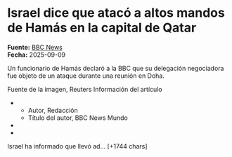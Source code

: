 # Israel dice que atacó a altos mandos de Hamás en la capital de Qatar

**Fuente:** [BBC News](https://www.bbc.com/mundo/articles/cm2dvx9k7d4o)  
**Fecha:** 2025-09-09

Un funcionario de Hamás declaró a la BBC que su delegación negociadora fue objeto de un ataque durante una reunión en Doha.

Fuente de la imagen, Reuters
Información del artículo<ul><li><ul><li>Autor, Redacción</li><li>Título del autor, BBC News Mundo</li></ul></li><li></li><li></li></ul>
Israel ha informado que llevó ad… [+1744 chars]
